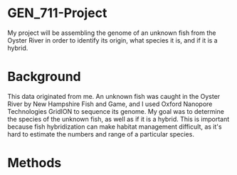 # GEN_711-Project

My project will be assembling the genome of an unknown fish from the Oyster River in order to identify its origin, what species it is, and if it is a hybrid.

# Background

This data originated from me. An unknown fish was caught in the Oyster River by New Hampshire Fish and Game, and I used Oxford Nanopore Technologies GridION to sequence its genome. My goal was to determine the species of the unknown fish, as well as if it is a hybrid. This is important because fish hybridization can make habitat management difficult, as it's hard to estimate the numbers and range of a particular species.

# Methods

